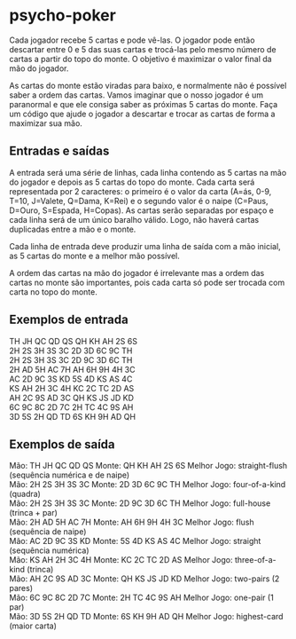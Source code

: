 psycho-poker
============

Cada jogador recebe 5 cartas e pode vê-las. O jogador pode então descartar entre 0 e 5 das suas cartas e trocá-las pelo mesmo número de cartas a partir do topo do monte. O objetivo é maximizar o valor final da mão do jogador.

As cartas do monte estão viradas para baixo, e normalmente não é possível saber a ordem das cartas. Vamos imaginar que o nosso jogador é um paranormal e que ele consiga saber as próximas 5 cartas do monte. Faça um código que ajude o jogador a descartar e trocar as cartas de forma a maximizar sua mão.

## Entradas e saídas

A entrada será uma série de linhas, cada linha contendo as 5 cartas na mão do jogador e depois as 5 cartas do topo do monte. Cada carta será representada por 2 caracteres: o primeiro é o valor da carta (A=ás, 0-9, T=10, J=Valete, Q=Dama, K=Rei) e o segundo valor é o naipe (C=Paus, D=Ouro, S=Espada, H=Copas). As cartas serão separadas por espaço e cada linha será de um único baralho válido. Logo, não haverá cartas duplicadas entre a mão e o monte.

Cada linha de entrada deve produzir uma linha de saída com a mão inicial, as 5 cartas do monte e a melhor mão possível.

A ordem das cartas na mão do jogador é irrelevante mas a ordem das cartas no monte são importantes, pois cada carta só pode ser trocada com carta no topo do monte.

## Exemplos de entrada
 
TH JH QC QD QS QH KH AH 2S 6S  
2H 2S 3H 3S 3C 2D 3D 6C 9C TH  
2H 2S 3H 3S 3C 2D 9C 3D 6C TH  
2H AD 5H AC 7H AH 6H 9H 4H 3C  
AC 2D 9C 3S KD 5S 4D KS AS 4C  
KS AH 2H 3C 4H KC 2C TC 2D AS  
AH 2C 9S AD 3C QH KS JS JD KD  
6C 9C 8C 2D 7C 2H TC 4C 9S AH  
3D 5S 2H QD TD 6S KH 9H AD QH  

## Exemplos de saída

Mão: TH JH QC QD QS Monte: QH KH AH 2S 6S Melhor Jogo: straight-flush (sequência numérica e de naipe)  
Mão: 2H 2S 3H 3S 3C Monte: 2D 3D 6C 9C TH Melhor Jogo: four-of-a-kind (quadra)  
Mão: 2H 2S 3H 3S 3C Monte: 2D 9C 3D 6C TH Melhor Jogo: full-house (trinca + par)  
Mão: 2H AD 5H AC 7H Monte: AH 6H 9H 4H 3C Melhor Jogo: flush (sequência de naipe)  
Mão: AC 2D 9C 3S KD Monte: 5S 4D KS AS 4C Melhor Jogo: straight (sequência numérica)  
Mão: KS AH 2H 3C 4H Monte: KC 2C TC 2D AS Melhor Jogo: three-of-a-kind (trinca)  
Mão: AH 2C 9S AD 3C Monte: QH KS JS JD KD Melhor Jogo: two-pairs (2 pares)  
Mão: 6C 9C 8C 2D 7C Monte: 2H TC 4C 9S AH Melhor Jogo: one-pair (1 par)  
Mão: 3D 5S 2H QD TD Monte: 6S KH 9H AD QH Melhor Jogo: highest-card (maior carta)  
